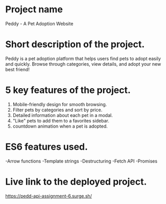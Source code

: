# Project name
Peddy - A Pet Adoption Website

# Short description of the project.
Peddy is a pet adoption platform that helps users find pets to adopt easily and quickly. Browse through categories, view details, and adopt your new best friend!

# 5 key features of the project.

1. Mobile-friendly design for smooth browsing.
2. Filter pets by categories and sort by price.
3. Detailed information about each pet in a modal.
4. "Like" pets to add them to a favorites sidebar.
5. countdown animation when a pet is adopted.

# ES6 features used.
-Arrow functions
-Template strings
-Destructuring
-Fetch API
-Promises

# Live link to the deployed project.

https://pedd-api-assignment-6.surge.sh/